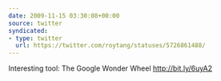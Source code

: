 ```yaml
---
date: 2009-11-15 03:30:08+00:00
source: twitter
syndicated:
- type: twitter
  url: https://twitter.com/roytang/statuses/5726861488/
---
```


Interesting tool: The Google Wonder Wheel http://bit.ly/6uyA2